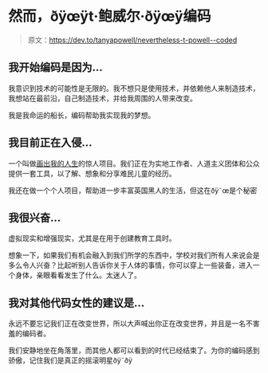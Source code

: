 # 然而，ðÿœÿt·鲍威尔·ðÿœÿ编码

> 原文：<https://dev.to/tanyapowell/nevertheless-t-powell--coded>

## 我开始编码是因为...

我意识到技术的可能性是无限的。我不想只是使用技术，并依赖他人来制造技术，我想站在最前沿，自己制造技术，并给我周围的人带来改变。

我是我命运的船长，编码帮助我实现我的梦想。

## 我目前正在入侵...

一个叫做[画出我的人生](https://github.com/empowerhack/DrawMyLife-service)的惊人项目。我们正在为实地工作者、人道主义团体和公众提供一套工具，以了解、想象和分享难民儿童的经历。

我还在做一个个人项目，帮助进一步丰富英国黑人的生活，但这在ðÿ˜œ是个秘密

## 我很兴奋...

虚拟现实和增强现实，尤其是在用于创建教育工具时。

想象一下，如果我们有机会融入到我们所学的东西中，学校对我们所有人来说会是多么令人兴奋？比起听别人告诉你关于人体的事情，你可以穿上一些装备，进入一个身体，亲眼看看发生了什么。太迷人了。

## 我对其他代码女性的建议是...

永远不要忘记我们正在改变世界，所以大声喊出你正在改变世界，并且是一名不害羞的编码者。

我们安静地坐在角落里，而其他人都可以看到的时代已经结束了。为你的编码感到骄傲，记住我们是真正的摇滚明星ðÿ˜ðÿ